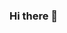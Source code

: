 ### Hi there 👋

<!--
**BrianPatHernandez/BrianPatHernandez** is a ✨ _special_ ✨ repository because its `README.md` (this file) appears on your GitHub profile.

Here are some ideas to get you started:

- 🔭 I’m currently working on a begginers projects 
- 🌱 I’m currently learning different programming languages 
- 💬 Ask me about anything as long as i can help
- 📫 How to reach me: Facebook - https://www.facebook.com/profile.php?id=100035557890425&mibextid=avESrC
- 😄 Pronouns: he/him
- ⚡ Fun fact: i like to draw and to watch anime
-->
